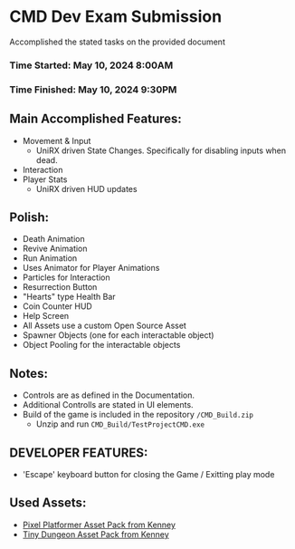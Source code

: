 # CMD Dev Exam Submission

Accomplished the stated tasks on the provided document

### Time Started: May 10, 2024 8:00AM
### Time Finished: May 10, 2024 9:30PM

## Main Accomplished Features:
- Movement & Input
    - UniRX driven State Changes. Specifically for disabling inputs when dead.
- Interaction
- Player Stats
    - UniRX driven HUD updates

## Polish:
- Death Animation
- Revive Animation
- Run Animation
- Uses Animator for Player Animations
- Particles for Interaction
- Resurrection Button
- "Hearts" type Health Bar
- Coin Counter HUD
- Help Screen
- All Assets use a custom Open Source Asset
- Spawner Objects (one for each interactable object)
- Object Pooling for the interactable objects

## Notes:
- Controls are as defined in the Documentation.
- Additional Controlls are stated in UI elements.
- Build of the game is included in the repository `/CMD_Build.zip`
    - Unzip and run `CMD_Build/TestProjectCMD.exe`

## DEVELOPER FEATURES:
- 'Escape' keyboard button for closing the Game / Exitting play mode


## Used Assets:
- [Pixel Platformer Asset Pack from Kenney](https://kenney.nl/assets/pixel-platformer)
- [Tiny Dungeon Asset Pack from Kenney](https://kenney.nl/assets/tiny-dungeon)
